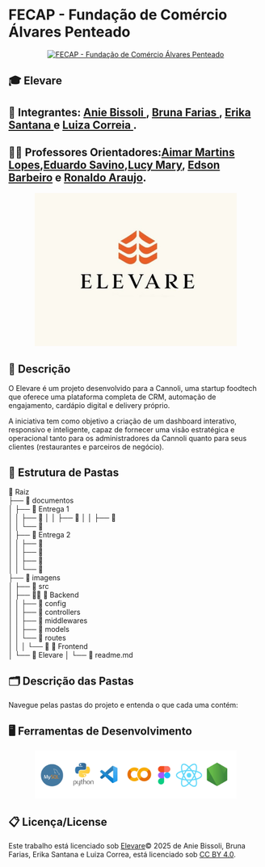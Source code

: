 # FECAP - Fundação de Comércio Álvares Penteado

<p align="center">
<a href= "https://www.fecap.br/"><img src="https://encrypted-tbn0.gstatic.com/images?q=tbn:ANd9GcRhZPrRa89Kma0ZZogxm0pi-tCn_TLKeHGVxywp-LXAFGR3B1DPouAJYHgKZGV0XTEf4AE&usqp=CAU" alt="FECAP - Fundação de Comércio Álvares Penteado" border="0"></a>
</p>


## 🎓 Elevare

## 👥 Integrantes: <a href="https://www.linkedin.com/in/anie-bissoli/"> Anie Bissoli </a>,  <a href="https://www.linkedin.com/in/bruna-farias-727a27277/">Bruna Farias </a> , <a href="https://www.linkedin.com/in/erika-santana-da-silva-88744721b/">Erika Santana	</a> e <a href="https://www.linkedin.com/in/luiza-correia-39b312285/">Luiza Correia </a>.


## 👨‍🏫 Professores Orientadores:<a href="https://www.linkedin.com/in/aimarlopes/">Aimar Martins Lopes</a>,<a href="https://www.linkedin.com/in/francisco-escobar/">Eduardo Savino</a>,<a href="https://www.linkedin.com/in/vheltai/">Lucy Mary</a>, <a href="https://www.linkedin.com/in/jefferson-o-silva/">Edson Barbeiro</a> e <a href="https://www.linkedin.com/in/jefferson-o-silva/">Ronaldo Araujo</a>.



  
<p align="center">
  <img src="https://github.com/2025-2-NADS4/Projeto2/blob/main/imagens/LogoElevare.jpeg" alt="Logo Elevare" width="400"/>
</p>

## 🔎 Descrição
O Elevare é um projeto desenvolvido para a Cannoli, uma startup foodtech que oferece uma plataforma completa de CRM, automação de engajamento, cardápio digital e delivery próprio.

A iniciativa tem como objetivo a criação de um dashboard interativo, responsivo e inteligente, capaz de fornecer uma visão estratégica e operacional tanto para os administradores da Cannoli quanto para seus clientes (restaurantes e parceiros de negócio).


## 📂 Estrutura de Pastas 

📁 Raiz  
├── 📁 documentos  
│   ├── 📁 Entrega 1  
│   │   ├── 📁 
│   │   ├── 📁 
│   │   ├── 📁  
│   │   └── 📁   
│   ├── 📁 Entrega 2  
│   │   ├── 📁   
│   │   ├── 📁   
│   │   ├── 📁   
│   │   └── 📁   
├── 📁 imagens  
│
├── 📁 src  
│   ├── 👩‍💻 📁 Backend  
│   │   ├── 📁 config  
│   │   ├── 📁 controllers  
│   │   ├── 📁 middlewares  
│   │   ├── 📁 models  
│   │   └── 📁 routes  
│   │
│   └── 🎨 📁 Frontend  
│       └── 📁 Elevare 
│
└── 📄 readme.md

## 🗂️ Descrição das Pastas
Navegue pelas pastas do projeto e entenda o que cada uma contém:

## 🖥️ Ferramentas de Desenvolvimento
<p align="center">
  <img src="https://github.com/2025-2-NADS4/Projeto2/blob/main/imagens/FerramentasUtilizadas.png" alt="Ferramentas" width="400"/>
</p>

## 📋 Licença/License
Este trabalho está licenciado sob [Elevare](https://github.com/2025-2-NADS4/Projeto2)© 2025 de Anie Bissoli, Bruna Farias, Erika Santana e Luiza Correa, está licenciado sob [CC BY 4.0](https://creativecommons.org/licenses/by/4.0/?ref=chooser-v1).
